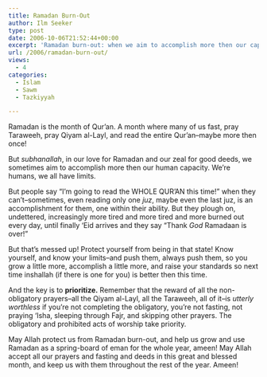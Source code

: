 ```yaml
---
title: Ramadan Burn-Out
author: Ilm Seeker
type: post
date: 2006-10-06T21:52:44+00:00
excerpt: 'Ramadan burn-out: when we aim to accomplish more then our capacity. Know your limits and prioritize. Taraweeh is useless if you skip prayers or fasting.'
url: /2006/ramadan-burn-out/
views:
  - 4
categories:
  - Islam
  - Sawm
  - Tazkiyyah

---
```

Ramadan is the month of Qur&#8217;an. A month where many of us fast, pray Taraweeh, pray Qiyam al-Layl, and read the entire Qur&#8217;an&#8211;maybe more then once!

But _subhanallah_, in our love for Ramadan and our zeal for good deeds, we sometimes aim to accomplish more then our human capacity. We&#8217;re humans, we all have limits.

But people say &#8220;I&#8217;m going to read the WHOLE QUR&#8217;AN this time!&#8221; when they can&#8217;t&#8211;sometimes, even reading only one <dfn title="one thirtieth of the Qur'an">juz</dfn>, maybe even the last juz, is an accomplishment for them, one within their ability. But they plough on, undettered, increasingly more tired and more tired and more burned out every day, until finally &#8216;Eid arrives and they say &#8220;Thank _God_ Ramadaan is over!&#8221;

But that&#8217;s messed up! Protect yourself from being in that state! Know yourself, and know your limits&#8211;and push them, always push them, so you grow a little more, accomplish a little more, and raise your standards so next time inshallah (if there is one for you) is better then this time.

And the key is to **prioritize.** Remember that the reward of all the non-obligatory prayers&#8211;all the Qiyam al-Layl, all the Taraweeh, all of it&#8211;is _utterly worthless_ if you&#8217;re not completing the obligatory, you&#8217;re not fasting, not praying &#8216;Isha, sleeping through Fajr, and skipping other prayers. <span class="gem">The obligatory and prohibited acts of worship take priority.</span>

May Allah protect us from Ramadan burn-out, and help us grow and use Ramadan as a spring-board of eman for the whole year, ameen! May Allah accept all our prayers and fasting and deeds in this great and blessed month, and keep us with them throughout the rest of the year. Ameen!